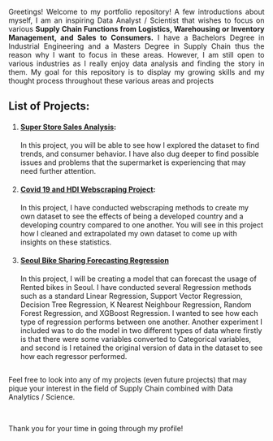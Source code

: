 <div align = 'justify';'><p>Greetings! Welcome to my portfolio repository! A few introductions about myself, I am an inspiring Data Analyst / Scientist that wishes to focus on various <strong>Supply Chain Functions from Logistics, Warehousing or Inventory Management, and Sales to Consumers.</strong> 
 I have a Bachelors Degree in Industrial Engineering and a Masters Degree in Supply Chain thus the reason why I want to focus in these areas. However, I am still open to various industries as I really enjoy data analysis and finding the story in them. My goal for this repository is to display my growing skills and my thought process throughout these various areas and projects</p></div>
<h2>List of Projects:</h2>
<ol>
<li><h4><a href="https://github.com/ibpinto3098/SuperStore-Sales-Analysis">Super Store Sales Analysis</a>:</h4><p>In this project, you will be able to see how I explored the dataset to find trends, and consumer behavior. I have also dug deeper to find possible issues and problems that the supermarket is experiencing that may need further attention. </p></li>
<li><h4><a href="https://github.com/ibpinto3098/COVID19-and-HDI-Project">Covid 19 and HDI Webscraping Project</a>:</h4><p> In this project, I have conducted webscraping methods to create my own dataset to see the effects of being a developed country and a developing country compared to one another. You will see in this project how I cleaned and extrapolated my own dataset to come up with insights on these statistics.</p></li>
<li><h4><a href="https://github.com/ibpinto3098/Seoul-Bike-Sharing-Analysis/tree/main">Seoul Bike Sharing Forecasting Regression</a></h4><p> In this project, I will be creating a model that can forecast the usage of Rented bikes in Seoul. I have conducted several Regression methods such as a standard Linear Regression, Support Vector Regression, Decision Tree Regression, K Nearest Neighbour Regression, Random Forest Regression, and XGBoost Regression.  I wanted to see how each type of regression performs between one another.  Another experiment I included was to do the model in two different types of data where firstly is that there were some variables converted to Categorical variables, and second is I retained the original version of data in the dataset to see how each regressor performed.</p></li>
</ol>
<h2></h2>

<p>Feel free to look into any of my projects (even future projects) that may pique your interest in the field of Supply Chain combined with Data Analytics / Science.</p><br>
<p>Thank you for your time in going through my profile!</p>
